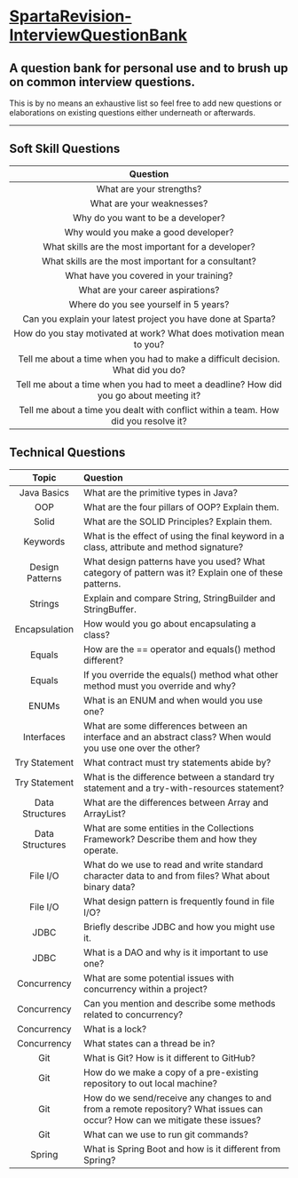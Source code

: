 # <u>SpartaRevision-InterviewQuestionBank</u>
## A question bank for personal use and to brush up on common interview questions.

This is by no means an exhaustive list so feel free to add new questions or elaborations on existing questions either underneath or afterwards.

---

## Soft Skill Questions

| Question |
| :---: |
| What are your strengths? |
| What are your weaknesses? |
| Why do you want to be a developer? |
| Why would you make a good developer? |
| What skills are the most important for a developer? |
| What skills are the most important for a consultant? |
| What have you covered in your training? |
| What are your career aspirations? |
| Where do you see yourself in 5 years? |
| Can you explain your latest project you have done at Sparta? |
| How do you stay motivated at work? What does motivation mean to you? |
| Tell me about a time when you had to make a difficult decision. What did you do? |
| Tell me about a time when you had to meet a deadline? How did you go about meeting it? |
| Tell me about a time you dealt with conflict within a team. How did you resolve it? |

## Technical Questions

|Topic|Question|
| :---: | :--- |
| Java Basics | What are the primitive types in Java? |
| OOP | What are the four pillars of OOP? Explain them. |
| Solid | What are the SOLID Principles? Explain them. |
| Keywords | What is the effect of using the final keyword in a class, attribute and method signature? |
| Design Patterns | What design patterns have you used? What category of pattern was it? Explain one of these patterns. |
| Strings | Explain and compare String, StringBuilder and StringBuffer. |
| Encapsulation | How would you go about encapsulating a class? |
| Equals | How are the == operator and equals() method different? |
| Equals | If you override the equals() method what other method must you override and why? |
| ENUMs | What is an ENUM and when would you use one? |
| Interfaces | What are some differences between an interface and an abstract class? When would you use one over the other?|
| Try Statement | What contract must try statements abide by? |
| Try Statement | What is the difference between a standard try statement and a try-with-resources statement? |
| Data Structures | What are the differences between Array and ArrayList? |
| Data Structures | What are some entities in the Collections Framework? Describe them and how they operate. |
| File I/O | What do we use to read and write standard character data to and from files? What about binary data? |
| File I/O | What design pattern is frequently found in file I/O? |
| JDBC | Briefly describe JDBC and how you might use it. |
| JDBC | What is a DAO and why is it important to use one? |
| Concurrency | What are some potential issues with concurrency within a project? |
| Concurrency | Can you mention and describe some methods related to concurrency? |
| Concurrency | What is a lock? |
| Concurrency | What states can a thread be in? |
| Git | What is Git? How is it different to GitHub? |
| Git | How do we make a copy of a pre-existing repository to out local machine? |
| Git | How do we send/receive any changes to and from a remote repository? What issues can occur? How can we mitigate these issues? |
| Git | What can we use to run git commands? |
| Spring | What is Spring Boot and how is it different from Spring? |
